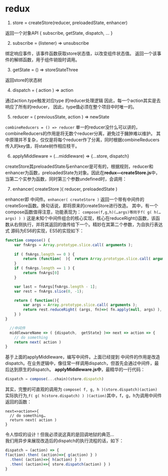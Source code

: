 # redux
1. store = createStore(reducer, preloadedState, enhancer)

  返回一个对象API { subscribe, getState, dispatch, … }

2. subscribe = (listener) => unsubscribe

  绑定响应事件，该事件函数获取store状态值，以改变组件状态值。
  返回一个该事件的解绑函数，用于组件销毁时调用。

3. getState = () => storeStateThree

  返回store的状态树

4. dispatch = ( action ) => action

  通过action.type触发对应type 的reducer处理逻辑
  因此，每一个action其实是去响应了所有的reducer，
  因此，type值必须在整个项目中时唯一的。

5. reducer = ( previousState, action ) => newState

  `combineReducers = () => reducer`
  单一的reducer没什么可以讲的，combineReducers的作用是将无数个reducer分离，避免过于臃肿难以维护。
  其中原理并不复杂，仅仅是将每个reducer作了分离，同时根据combineReducers传入的key值，将state树作相应枝干。

6. applyMiddleware  =  (…middleware) => {…store, dispatch}

  createStore其preloadedState与enhancer是可有的，根据规则，reducer和enhancer为函数，preloadedState为对象。因此在**redux—createStore.js**中，当第二个实参为函数，同时第三个参数undefined时，会调用：

7. enhancer( createStore )( reducer, preloadedState )

  enhancer即 中间件。`enhancer( createStore )` 返回一个带有中间件的createSore函数。换句话说，即将原来的createStore进行改造。
  其中，有一个compose函数值得注意，功能表现为：
  `compose(f,g,h)(…args)等同于f( g( h(…args) ) )`
  这是未知个中间件组合的核心实现，核心在reduceRight()函数，该函数从右侧执行，并将其返回的值传给下一个。精妙在其第二个参数，为自执行表达式
  源码为ES6的实现，ES5的实现如下：
    
```js
function compose() {
 	var fnArgs = Array.prototype.slice.call( arguments );
 
	if ( fnArgs.length == 0 ) {
		return (function(  ){  return Array.prototype.slice.call( arguments ) })
	}
	if ( fnArgs.length == 1 ) {
		return fnArgs[0]
	}

 	var last = fnArgs[fnArgs.length - 1];
 	var rest = fnArgs.slice(0, -1);

 	return ( function(){
 		var args = Array.prototype.slice.call( arguments );
		return rest.reduceRight( (args, fn)=>( fn.apply(null, args) ), last.apply(null, args) )
 	} )
}

  //中间件
  middlewareName => ( {dispatch,  getState} )=> next => action => {
	// do something
	return next( action )
}
```

基于上面的applyMiddleware，编写中间件。上面已经提到 中间件的作用是改造dispatch。在业务逻辑中，像往常一样调用dispatch，但首先会通过中间件，最后达到原生的dispatch。
**applyMiddleware.js中**，最精华的一行代码：

``` js
dispatch = compose(...chain)(store.dispatch)
```
其实，完整的可直观的调用为 `compose( f, g, h )(store.dispatch)(action)`<br />
实际执行为,`f( g( h(store.dispatch) ) )(action)`其中，f，g，h为调用中间件返回的函数：

``` JS
next=>action=>{
  // do something…
  return next( action )
}
```

令人惊叹的设计！但我必须说这真的是回调地狱的典范…<br />
我们用异步来展现改造后的dispatch的执行流程的话，如下：

``` js
dispatch = (action) => {
f(action).then( (action)=>{ g(action) } )
  .then( (action)=>{ h(action) } )
  .then( (action)=>{ store.dispatch(action) } )
}
```
